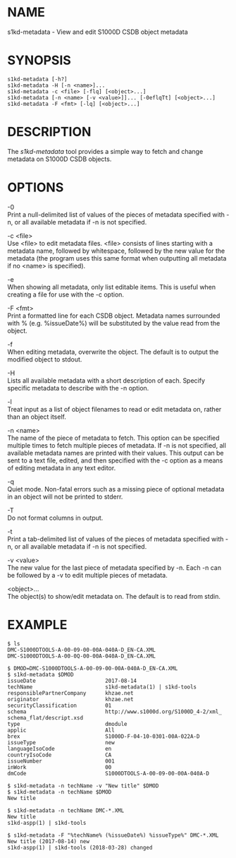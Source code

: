 NAME
====

s1kd-metadata - View and edit S1000D CSDB object metadata

SYNOPSIS
========

    s1kd-metadata [-h?]
    s1kd-metadata -H [-n <name>]...
    s1kd-metadata -c <file> [-flq] [<object>...]
    s1kd-metadata [-n <name> [-v <value>]]... [-0eflqTt] [<object>...]
    s1kd-metadata -F <fmt> [-lq] [<object>...]

DESCRIPTION
===========

The *s1kd-metadata* tool provides a simple way to fetch and change metadata on S1000D CSDB objects.

OPTIONS
=======

-0  
Print a null-delimited list of values of the pieces of metadata specified with -n, or all available metadata if -n is not specified.

-c &lt;file&gt;  
Use &lt;file&gt; to edit metadata files. &lt;file&gt; consists of lines starting with a metadata name, followed by whitespace, followed by the new value for the metadata (the program uses this same format when outputting all metadata if no &lt;name&gt; is specified).

-e  
When showing all metadata, only list editable items. This is useful when creating a file for use with the -c option.

-F &lt;fmt&gt;  
Print a formatted line for each CSDB object. Metadata names surrounded with % (e.g. %issueDate%) will be substituted by the value read from the object.

-f  
When editing metadata, overwrite the object. The default is to output the modified object to stdout.

-H  
Lists all available metadata with a short description of each. Specify specific metadata to describe with the -n option.

-l  
Treat input as a list of object filenames to read or edit metadata on, rather than an object itself.

-n &lt;name&gt;  
The name of the piece of metadata to fetch. This option can be specified multiple times to fetch multiple pieces of metadata. If -n is not specified, all available metadata names are printed with their values. This output can be sent to a text file, edited, and then specified with the -c option as a means of editing metadata in any text editor.

-q  
Quiet mode. Non-fatal errors such as a missing piece of optional metadata in an object will not be printed to stderr.

-T  
Do not format columns in output.

-t  
Print a tab-delimited list of values of the pieces of metadata specified with -n, or all available metadata if -n is not specified.

-v &lt;value&gt;  
The new value for the last piece of metadata specified by -n. Each -n can be followed by a -v to edit multiple pieces of metadata.

&lt;object&gt;...  
The object(s) to show/edit metadata on. The default is to read from stdin.

EXAMPLE
=======


    $ ls
    DMC-S1000DTOOLS-A-00-09-00-00A-040A-D_EN-CA.XML
    DMC-S1000DTOOLS-A-00-0Q-00-00A-040A-D_EN-CA.XML

    $ DMOD=DMC-S1000DTOOLS-A-00-09-00-00A-040A-D_EN-CA.XML
    $ s1kd-metadata $DMOD
    issueDate                      2017-08-14
    techName                       s1kd-metadata(1) | s1kd-tools
    responsiblePartnerCompany      khzae.net
    originator                     khzae.net
    securityClassification         01
    schema                         http://www.s1000d.org/S1000D_4-2/xml_
    schema_flat/descript.xsd
    type                           dmodule
    applic                         All
    brex                           S1000D-F-04-10-0301-00A-022A-D
    issueType                      new
    languageIsoCode                en
    countryIsoCode                 CA
    issueNumber                    001
    inWork                         00
    dmCode                         S1000DTOOLS-A-00-09-00-00A-040A-D

    $ s1kd-metadata -n techName -v "New title" $DMOD
    $ s1kd-metadata -n techName $DMOD
    New title

    $ s1kd-metadata -n techName DMC-*.XML
    New title
    s1kd-aspp(1) | s1kd-tools

    $ s1kd-metadata -F "%techName% (%issueDate%) %issueType%" DMC-*.XML
    New title (2017-08-14) new
    s1kd-aspp(1) | s1kd-tools (2018-03-28) changed
